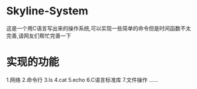 # Skyline-System
这是一个用C语言写出来的操作系统,可以实现一些简单的命令但是时间函数不太完善,请网友们帮忙完善一下
# 实现的功能
1.网络
2.命令行
3.ls
4.cat
5.echo
6.C语言标准库
7.文件操作
......